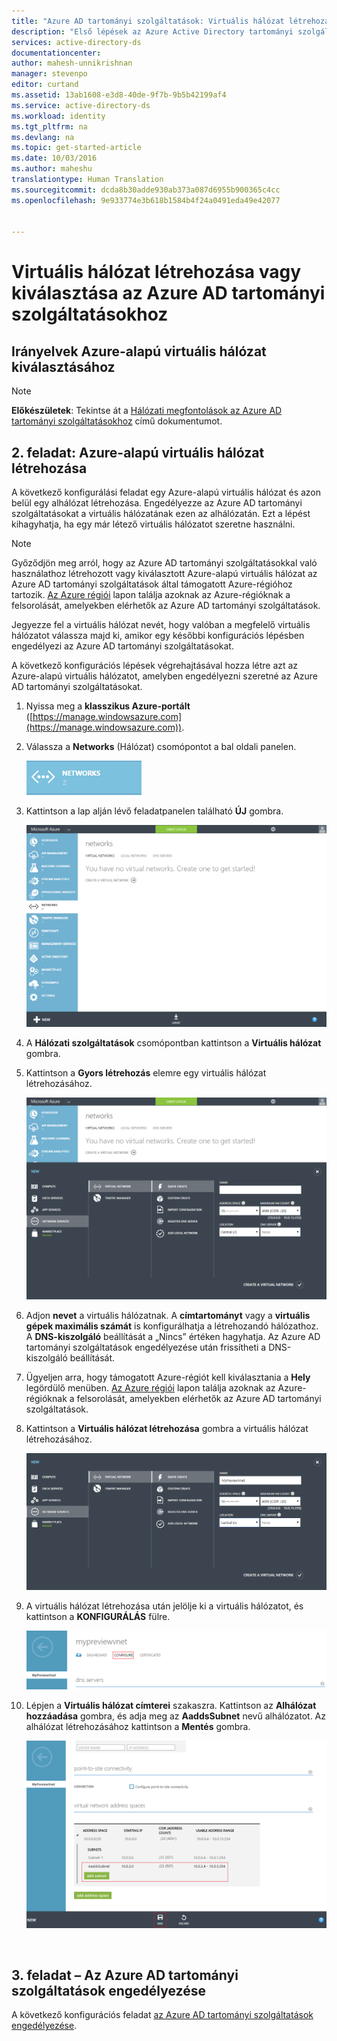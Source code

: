 ```yaml
---
title: "Azure AD tartományi szolgáltatások: Virtuális hálózat létrehozása vagy kiválasztása | Microsoft Docs"
description: "Első lépések az Azure Active Directory tartományi szolgáltatások használatával"
services: active-directory-ds
documentationcenter: 
author: mahesh-unnikrishnan
manager: stevenpo
editor: curtand
ms.assetid: 13ab1608-e3d8-40de-9f7b-9b5b42199af4
ms.service: active-directory-ds
ms.workload: identity
ms.tgt_pltfrm: na
ms.devlang: na
ms.topic: get-started-article
ms.date: 10/03/2016
ms.author: maheshu
translationtype: Human Translation
ms.sourcegitcommit: dcda8b30adde930ab373a087d6955b900365c4cc
ms.openlocfilehash: 9e933774e3b618b1584b4f24a0491eda49e42077


---
```

# <a name="create-or-select-a-virtual-network-for-azure-ad-domain-services"></a>Virtuális hálózat létrehozása vagy kiválasztása az Azure AD tartományi szolgáltatásokhoz
## <a name="guidelines-to-select-an-azure-virtual-network"></a>Irányelvek Azure-alapú virtuális hálózat kiválasztásához
> [!NOTE]
> **Előkészületek**: Tekintse át a [Hálózati megfontolások az Azure AD tartományi szolgáltatásokhoz](active-directory-ds-networking.md) című dokumentumot.
> 
> 

## <a name="task-2-create-an-azure-virtual-network"></a>2. feladat: Azure-alapú virtuális hálózat létrehozása
A következő konfigurálási feladat egy Azure-alapú virtuális hálózat és azon belül egy alhálózat létrehozása. Engedélyezze az Azure AD tartományi szolgáltatásokat a virtuális hálózatának ezen az alhálózatán. Ezt a lépést kihagyhatja, ha egy már létező virtuális hálózatot szeretne használni.

> [!NOTE]
> Győződjön meg arról, hogy az Azure AD tartományi szolgáltatásokkal való használathoz létrehozott vagy kiválasztott Azure-alapú virtuális hálózat az Azure AD tartományi szolgáltatások által támogatott Azure-régióhoz tartozik. [Az Azure régiói](https://azure.microsoft.com/regions/#services/) lapon találja azoknak az Azure-régióknak a felsorolását, amelyekben elérhetők az Azure AD tartományi szolgáltatások.
> 
> 

Jegyezze fel a virtuális hálózat nevét, hogy valóban a megfelelő virtuális hálózatot válassza majd ki, amikor egy későbbi konfigurációs lépésben engedélyezi az Azure AD tartományi szolgáltatásokat.

A következő konfigurációs lépések végrehajtásával hozza létre azt az Azure-alapú virtuális hálózatot, amelyben engedélyezni szeretné az Azure AD tartományi szolgáltatásokat.

1. Nyissa meg a **klasszikus Azure-portált** ([https://manage.windowsazure.com](https://manage.windowsazure.com)).
2. Válassza a **Networks** (Hálózat) csomópontot a bal oldali panelen.
   
    ![Hálózatok csomópont](./media/active-directory-domain-services-getting-started/networks-node.png)
3. Kattintson a lap alján lévő feladatpanelen található **ÚJ** gombra.
   
    ![Virtuális hálózatok csomópont](./media/active-directory-domain-services-getting-started/virtual-networks.png)
4. A **Hálózati szolgáltatások** csomópontban kattintson a **Virtuális hálózat** gombra.
5. Kattintson a **Gyors létrehozás** elemre egy virtuális hálózat létrehozásához.
   
    ![Virtuális hálózat – gyors létrehozás](./media/active-directory-domain-services-getting-started/virtual-network-quickcreate.png)
6. Adjon **nevet** a virtuális hálózatnak. A **címtartományt** vagy a **virtuális gépek maximális számát** is konfigurálhatja a létrehozandó hálózathoz. A **DNS-kiszolgáló** beállítását a „Nincs” értéken hagyhatja. Az Azure AD tartományi szolgáltatások engedélyezése után frissítheti a DNS-kiszolgáló beállítását.
7. Ügyeljen arra, hogy támogatott Azure-régiót kell kiválasztania a **Hely** legördülő menüben. [Az Azure régiói](https://azure.microsoft.com/regions/#services/) lapon találja azoknak az Azure-régióknak a felsorolását, amelyekben elérhetők az Azure AD tartományi szolgáltatások.
8. Kattintson a **Virtuális hálózat létrehozása** gombra a virtuális hálózat létrehozásához.
   
    ![Hozzon létre virtuális hálózatot az Azure AD tartományi szolgáltatásokhoz.](./media/active-directory-domain-services-getting-started/create-vnet.png)
9. A virtuális hálózat létrehozása után jelölje ki a virtuális hálózatot, és kattintson a **KONFIGURÁLÁS** fülre.
   
    ![Alhálózat létrehozása](./media/active-directory-domain-services-getting-started/create-vnet-properties.png)
10. Lépjen a **Virtuális hálózat címterei** szakaszra. Kattintson az **Alhálózat hozzáadása** gombra, és adja meg az **AaddsSubnet** nevű alhálózatot. Az alhálózat létrehozásához kattintson a **Mentés** gombra.
    
    ![Hozzon létre egy alhálózatot az Azure AD tartományi szolgáltatásokhoz.](./media/active-directory-domain-services-getting-started/create-vnet-add-subnet.png)

<br>

## <a name="task-3---enable-azure-ad-domain-services"></a>3. feladat – Az Azure AD tartományi szolgáltatások engedélyezése
A következő konfigurációs feladat [az Azure AD tartományi szolgáltatások engedélyezése](active-directory-ds-getting-started-enableaadds.md).




<!--HONumber=Dec16_HO1-->


